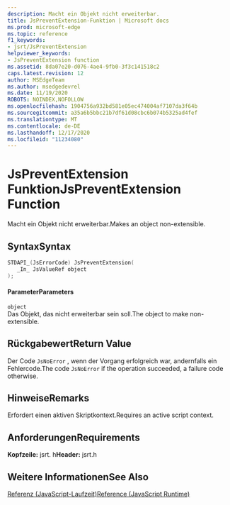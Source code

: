 ```yaml
---
description: Macht ein Objekt nicht erweiterbar.
title: JsPreventExtension-Funktion | Microsoft docs
ms.prod: microsoft-edge
ms.topic: reference
f1_keywords:
- jsrt/JsPreventExtension
helpviewer_keywords:
- JsPreventExtension function
ms.assetid: 8da07e20-d076-4ae4-9fb0-3f3c141518c2
caps.latest.revision: 12
author: MSEdgeTeam
ms.author: msedgedevrel
ms.date: 11/19/2020
ROBOTS: NOINDEX,NOFOLLOW
ms.openlocfilehash: 1904756a932bd581e05ec474004af7107da3f64b
ms.sourcegitcommit: a35a6b5bbc21b7df61d08cbc6b074b5325ad4fef
ms.translationtype: MT
ms.contentlocale: de-DE
ms.lasthandoff: 12/17/2020
ms.locfileid: "11234080"
---
```

# <span data-ttu-id="9776e-103">JsPreventExtension Funktion</span><span class="sxs-lookup"><span data-stu-id="9776e-103">JsPreventExtension Function</span></span>

<span data-ttu-id="9776e-104">Macht ein Objekt nicht erweiterbar.</span><span class="sxs-lookup"><span data-stu-id="9776e-104">Makes an object non-extensible.</span></span>  
  
## <span data-ttu-id="9776e-105">Syntax</span><span class="sxs-lookup"><span data-stu-id="9776e-105">Syntax</span></span>  
  
```cpp  
STDAPI_(JsErrorCode) JsPreventExtension(  
   _In_ JsValueRef object  
);  
```  
  
#### <span data-ttu-id="9776e-106">Parameter</span><span class="sxs-lookup"><span data-stu-id="9776e-106">Parameters</span></span>  
 `object`  
 <span data-ttu-id="9776e-107">Das Objekt, das nicht erweiterbar sein soll.</span><span class="sxs-lookup"><span data-stu-id="9776e-107">The object to make non-extensible.</span></span>  
  
## <span data-ttu-id="9776e-108">Rückgabewert</span><span class="sxs-lookup"><span data-stu-id="9776e-108">Return Value</span></span>  
 <span data-ttu-id="9776e-109">Der Code `JsNoError` , wenn der Vorgang erfolgreich war, andernfalls ein Fehlercode.</span><span class="sxs-lookup"><span data-stu-id="9776e-109">The code `JsNoError` if the operation succeeded, a failure code otherwise.</span></span>  
  
## <span data-ttu-id="9776e-110">Hinweise</span><span class="sxs-lookup"><span data-stu-id="9776e-110">Remarks</span></span>  
 <span data-ttu-id="9776e-111">Erfordert einen aktiven Skriptkontext.</span><span class="sxs-lookup"><span data-stu-id="9776e-111">Requires an active script context.</span></span>  
  
## <span data-ttu-id="9776e-112">Anforderungen</span><span class="sxs-lookup"><span data-stu-id="9776e-112">Requirements</span></span>  
 <span data-ttu-id="9776e-113">**Kopfzeile:** jsrt. h</span><span class="sxs-lookup"><span data-stu-id="9776e-113">**Header:** jsrt.h</span></span>  
  
## <span data-ttu-id="9776e-114">Weitere Informationen</span><span class="sxs-lookup"><span data-stu-id="9776e-114">See Also</span></span>  
 [<span data-ttu-id="9776e-115">Referenz (JavaScript-Laufzeit)</span><span class="sxs-lookup"><span data-stu-id="9776e-115">Reference (JavaScript Runtime)</span></span>](../chakra-hosting/reference-javascript-runtime.md)
